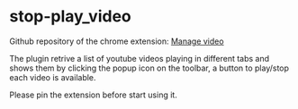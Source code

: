 # stop-play_video

Github repository of the chrome extension: [Manage video](https://chromewebstore.google.com/detail/manage-video/gchejbnnafncjgmjcbeibdbjoljpgfca)

The plugin retrive a list of youtube videos playing in different tabs and shows them by clicking the popup icon on the toolbar, a button to play/stop each video is available.

Please pin the extension before start using it.
